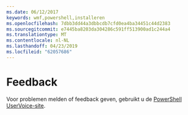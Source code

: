 ```yaml
---
ms.date: 06/12/2017
keywords: wmf,powershell,installeren
ms.openlocfilehash: 7dbb3dd44a3dbbcdb7cfd0ea4ba34451c44d2383
ms.sourcegitcommit: e7445ba8203da304286c591ff513900ad1c244a4
ms.translationtype: MT
ms.contentlocale: nl-NL
ms.lasthandoff: 04/23/2019
ms.locfileid: "62057686"
---
```

# <a name="feedback"></a>Feedback
Voor problemen melden of feedback geven, gebruikt u de [PowerShell UserVoice-site](http://windowsserver.uservoice.com/forums/301869-powershell).
